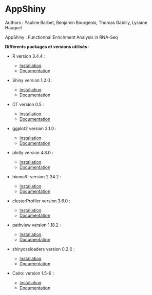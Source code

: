 # AppShiny
Authors : Pauline Barbet, Benjamin Bourgeois, Thomas Gabilly, Lysiane Hauguel

AppShiny : Functionnal Enrichment Analysis in RNA-Seq

**Différents packages et versions utilisés :**

* R version 3.4.4 :
    * [Installation](https://www.r-project.org/other-docs.html)
    * [Documentation](https://cran.r-project.org/doc/manuals/r-release/R-intro.pdf)

* Shiny version 1.2.0 :
    * [Installation](https://www.rdocumentation.org/packages/shiny/versions/1.2.0)
    * [Documentation](https://cran.r-project.org/web/packages/shiny/shiny.pdf)

* DT version 0.5 : 
    * [Installation](https://www.rdocumentation.org/packages/DT/versions/0.5)
    * [Documentation](https://cran.r-project.org/web/packages/DT/DT.pdf)

* ggplot2 version 3.1.0 :
    * [Installation](https://www.rdocumentation.org/packages/ggplot2/versions/3.1.0)
    * [Documentation](https://cran.r-project.org/web/packages/ggplot2/ggplot2.pdf)

* plotly version 4.8.0 :
    * [Installation](https://www.rdocumentation.org/packages/plotly/versions/4.8.0)
    * [Documentation](https://cran.r-project.org/web/packages/plotly/plotly.pdf)
 
* biomaRt version 2.34.2 :
    * [Installation](http://bioconductor.org/packages/release/bioc/html/biomaRt.html)
    * [Documentation](https://bioconductor.org/packages/release/bioc/vignettes/biomaRt/inst/doc/biomaRt.html)
 
* clusterProfiler version 3.6.0 :
    * [Installation](http://bioconductor.org/packages/release/bioc/html/clusterProfiler.html)
    * [Documentation](https://www.bioconductor.org/packages/release/bioc/vignettes/clusterProfiler/inst/doc/clusterProfiler.html)
      
* pathview version 1.18.2 :
    * [Installation](http://bioconductor.org/packages/release/bioc/html/pathview.html)
    * [Documentation](https://bioconductor.org/packages/release/bioc/vignettes/pathview/inst/doc/pathview.pdf)

* shinycssloaders version 0.2.0 :
    * [Installation](https://www.rdocumentation.org/packages/shinycssloaders/versions/0.2.0)
    * [Documentation](https://cran.r-project.org/web/packages/shinycssloaders/shinycssloaders.pdf)

* Cairo: version 1.5-9 :
    * [Installation](https://www.rdocumentation.org/packages/Cairo/versions/1.5-9)
    * [Documentation](https://cran.r-project.org/web/packages/Cairo/Cairo.pdf)



